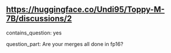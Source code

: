 ## https://huggingface.co/Undi95/Toppy-M-7B/discussions/2

contains_question: yes

question_part: Are your merges all done in fp16?